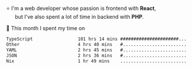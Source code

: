 ⭐ I'm a web developer whose passion is frontend with <b>React</b>,<br/>
&nbsp; &nbsp; &nbsp; but I've also spent a lot of time in backend with <b>PHP</b>.

📅 This month I spent my time on

<!--START_SECTION:waka-->

```txt
TypeScript                 101 hrs 14 mins ######################...   86.59 %
Other                      4 hrs 40 mins   #........................   04.00 %
YAML                       2 hrs 45 mins   #........................   02.35 %
JSON                       2 hrs 36 mins   #........................   02.23 %
Nix                        1 hr 49 mins    .........................   01.57 %
```

<!--END_SECTION:waka-->
